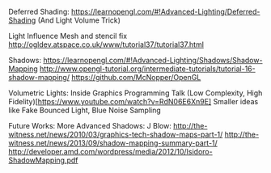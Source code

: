 Deferred Shading:
    https://learnopengl.com/#!Advanced-Lighting/Deferred-Shading (And Light Volume Trick)

Light Influence Mesh and stencil fix
    http://ogldev.atspace.co.uk/www/tutorial37/tutorial37.html

Shadows:
    https://learnopengl.com/#!Advanced-Lighting/Shadows/Shadow-Mapping
    http://www.opengl-tutorial.org/intermediate-tutorials/tutorial-16-shadow-mapping/
    https://github.com/McNopper/OpenGL


Volumetric Lights:
    Inside Graphics Programming Talk (Low Complexity, High Fidelity)[https://www.youtube.com/watch?v=RdN06E6Xn9E]
        Smaller ideas like Fake Bounced Light, Blue Noise Sampling

Future Works:
    More Advanced Shadows:
        J Blow:
            http://the-witness.net/news/2010/03/graphics-tech-shadow-maps-part-1/
            http://the-witness.net/news/2013/09/shadow-mapping-summary-part-1/
        http://developer.amd.com/wordpress/media/2012/10/Isidoro-ShadowMapping.pdf




